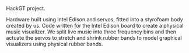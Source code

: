 HackGT project.

Hardware built using Intel Edison and servos, fitted into a styrofoam body created by us.
Code written for the Intel Edison board to create a physical music visualizer.
We split live music into three frequency bins and then actuate the servos to stretch and shrink rubber bands to model
graphical visualizers using physical rubber bands.
